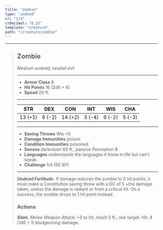 ```yaml
---
title: "Zombie"
type: "undead"
cr: "1/4"
crDecimal: "0.25"
template: "creature"
path: "/creature/zombie"
---
```


___
>
> ## Zombie
>*Medium undead, neutral evil*
> ___
>
> - **Armor Class** 8
> - **Hit Points** 16 (2d8 + 6)
> - **Speed** 20 ft.
>___
>
>|STR|DEX|CON|INT|WIS|CHA|
>|:---:|:---:|:---:|:---:|:---:|:---:|
>|13 (+1)|6 (-2)|14 (+2)|3 (-4)|6 (-2)|5 (-3)|
>___
>
> - **Saving Throws** Wis +0
> - **Damage Immunities** poison
> - **Condition Immunities** poisoned
> - **Senses** darkvision 60 ft., passive Perception 8
> - **Languages** understands the languages it knew in life  but can't speak
> - **Challenge** 1/4 (50 XP)
> ___
>
> ***Undead Fortitude.*** If damage reduces the zombie to 0 hit points, it must make a Constitution saving throw with a DC of 5 +the damage taken, unless the damage is radiant or from a critical hit. On a success, the zombie drops to 1 hit point instead.
>
> ### Actions
> ***Slam.*** *Melee Weapon Attack*: +3 to hit, reach 5 ft., one target. Hit: 4 (1d6 + 1) bludgeoning damage.
